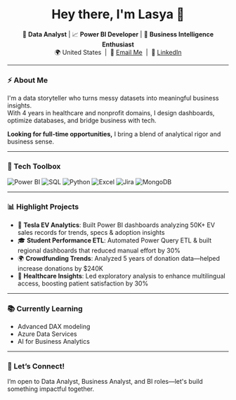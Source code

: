 <h1 align="center">Hey there, I'm Lasya 👋</h1>

<p align="center">
  🎯 <b>Data Analyst</b> | 📈 <b>Power BI Developer</b> | 🧠 <b>Business Intelligence Enthusiast</b> <br>
  🌍 United States &nbsp;|&nbsp;
  📧 <a href="mailto:inguva.lasya@gmail.com">Email Me</a> &nbsp;|&nbsp;
  💼 <a href="https://www.linkedin.com/in/lasyainguva/">LinkedIn</a>
</p>

---

### ⚡ About Me
I'm a data storyteller who turns messy datasets into meaningful business insights.  
With 4 years in healthcare and nonprofit domains, I design dashboards, optimize databases, and bridge business with tech.

 **Looking for full-time opportunities,** I bring a blend of analytical rigor and business sense.

---

### 🧰 Tech Toolbox
![Power BI](https://img.shields.io/badge/-Power%20BI-F2C811?style=flat-square&logo=power-bi&logoColor=black)
![SQL](https://img.shields.io/badge/-SQL-4479A1?style=flat-square&logo=postgresql&logoColor=white)
![Python](https://img.shields.io/badge/-Python-3776AB?style=flat-square&logo=python&logoColor=white)
![Excel](https://img.shields.io/badge/-Excel-217346?style=flat-square&logo=microsoft-excel&logoColor=white)
![Jira](https://img.shields.io/badge/-Jira-0052CC?style=flat-square&logo=jira&logoColor=white)
![MongoDB](https://img.shields.io/badge/-MongoDB-47A248?style=flat-square&logo=mongodb&logoColor=white)

---

### 📊 Highlight Projects
- 🚗 **Tesla EV Analytics**: Built Power BI dashboards analyzing 50K+ EV sales records for trends, specs & adoption insights  
- 🎓 **Student Performance ETL**: Automated Power Query ETL & built regional dashboards that reduced manual effort by 30%  
- 🌍 **Crowdfunding Trends**: Analyzed 5 years of donation data—helped increase donations by $240K  
- 🏥 **Healthcare Insights**: Led exploratory analysis to enhance multilingual access, boosting patient satisfaction by 30%  

---

### 📚 Currently Learning
- Advanced DAX modeling  
- Azure Data Services  
- AI for Business Analytics


---

### 🤝 Let’s Connect!
I’m open to Data Analyst, Business Analyst, and BI roles—let's build something impactful together.

